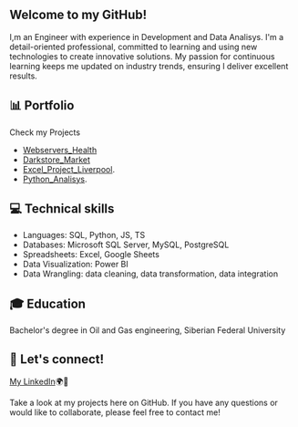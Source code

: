 ## Welcome to my GitHub!  
I,m an Engineer with experience in Development and Data Analisys. I'm a detail-oriented professional, committed to learning and using new technologies to create innovative solutions. 
My passion for continuous learning keeps me updated on industry trends, ensuring I deliver excellent results.

## 📊 Portfolio
Check my Projects 
- [Webservers_Health](https://github.com/artemrudman/Webservers_Project/)
- [Darkstore_Market](https://github.com/artemrudman/Darkstore_market)
- [Excel_Project_Liverpool]().
- [Python_Analisys]().
  
## 💻 Technical skills
- Languages: SQL, Python, JS, TS
- Databases: Microsoft SQL Server, MySQL, PostgreSQL
- Spreadsheets: Excel, Google Sheets
- Data Visualization: Power BI
- Data Wrangling: data cleaning, data transformation, data integration

## 🎓 Education
Bachelor's degree in Oil and Gas engineering, Siberian Federal University

## 📧 Let's connect!
[My LinkedIn](www.linkedin.com/in/artem-rudman/)🌍🚀

Take a look at my projects here on GitHub. If you have any questions or would like to collaborate, please feel free to contact me!
